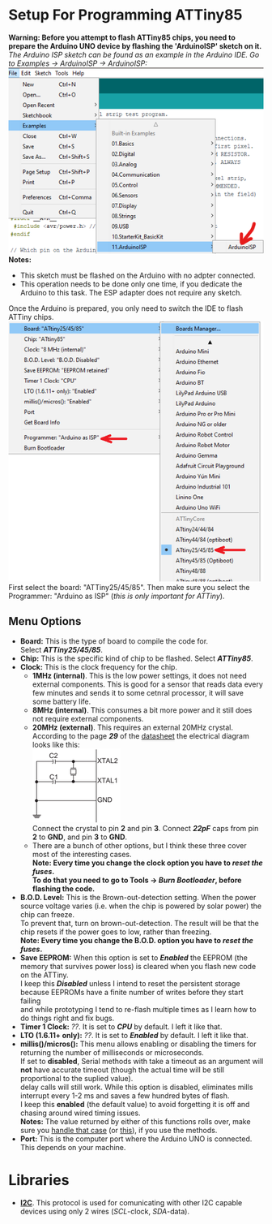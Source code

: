# Setup For Programming ATTiny85
**Warning: Before you attempt to flash ATTiny85 chips, you need to prepare the Arduino UNO device by flashing the 'ArduinoISP' sketch on it.**  
*The Arduino ISP sketch can be found as an example in the Arduino IDE. Go to Examples -> ArduinoISP -> ArduinoISP:*  
![](https://github.com/RazMake/ArduinoUNOMultiProgrammer/blob/master/Screenshots/ArduinoISPSketch.png)  
**Notes:**
- This sketch must be flashed on the Arduino with no adpter connected.
- This operation needs to be done only one time, if you dedicate the Arduino to this task. The ESP adapter does not require any sketch.  

Once the Arduino is prepared, you only need to switch the IDE to flash ATTiny chips.  
![](https://github.com/RazMake/ArduinoUNOMultiProgrammer/blob/master/Screenshots/SelectATTinyBoard.png)  
First select the board: "ATTiny25/45/85". 
Then make sure you select the Programmer: "Arduino as ISP" (*this is only important for ATTiny*).  

## Menu Options
- **Board:** This is the type of board to compile the code for.  
  Select ***ATTiny25/45/85***.
- **Chip:** This is the specific kind of chip to be flashed.
  Select ***ATTiny85***.
- **Clock:** This is the clock frequency for the chip.
	- **1MHz (internal)**. This is the low power settings, it does not need external components.
	  This is good for a sensor that reads data every few minutes and sends it to some cetnral processor, it will save some battery life.
	- **8MHz (internal)**. This consumes a bit more power and it still does not require external components.
	- **20MHz (external)**. This requires an external 20MHz crystal. According to the page ***29*** of the [datasheet](https://ww1.microchip.com/downloads/en/DeviceDoc/Atmel-2586-AVR-8-bit-Microcontroller-ATtiny25-ATtiny45-ATtiny85_Datasheet.pdf)
	the electrical diagram looks like this:  
	![](https://github.com/RazMake/ArduinoUNOMultiProgrammer/blob/master/Screenshots/ATTiny85_ExternalCrystal.png)  
	 Connect the crystal to pin **2** and pin **3**. Connect ***22pF*** caps from pin **2** to **GND**, and pin **3** to **GND**.  
	- There are a bunch of other options, but I think these three cover most of the interesting cases.  
	 **Note: Every time you change the clock option you have to *reset the fuses*.  
	 To do that you need to go to Tools -> *Burn Bootloader*, before flashing the code.**
- **B.O.D. Level:** This is the Brown-out-detection setting. When the power source voltage varies (i.e. when the chip is powered by solar power) the chip can freeze.  
  To prevent that, turn on brown-out-detection. The result will be that the chip resets if the power goes to low, rather than freezing.  
  **Note: Every time you change the B.O.D. option you have to *reset the fuses*.**  
- **Save EEPROM:** When this option is set to ***Enabled*** the EEPROM (the memory that survives power loss) is cleared when you flash new code on the ATTiny.  
  I keep this ***Disabled*** unless I intend to reset the persistent storage because EEPROMs have a finite number of writes before they start failing  
  and while prototyping I tend to re-flash multiple times as I learn how to do things right and fix bugs.
- **Timer 1 Clock:** *??*. It is set to ***CPU*** by default. I left it like that.
- **LTO (1.6.11+ only):** *??*. It is set to ***Enabled*** by default. I left it like that.
- **millis()/micros():** This menu allows enabling or disabling the timers for returning the number of milliseconds or microseconds.  
  If set to **disabled**, Serial methods with take a timeout as an argument will **not** have accurate timeout (though the actual time will be still proportional to the suplied value).  
  delay calls will still work. While this option is disabled, eliminates mills interrupt every 1-2 ms and saves a few hundred bytes of flash.  
  I keep this **enabled** (the default value) to avoid forgetting it is off and chasing around wired timing issues.  
  **Notes:** The value returned by either of this functions rolls over, make sure you [handle that case](https://www.baldengineer.com/arduino-how-do-you-reset-millis.html) (or [this](https://arduino.stackexchange.com/questions/22212/using-millis-and-micros-inside-an-interrupt-routine)),
  if you use the methods.
- **Port:** This is the computer port where the Arduino UNO is connected. This depends on your machine.

# Libraries
- [**I2C**](https://github.com/RazMake/ArduinoUNOMultiProgrammer/blob/master/Software/ATTiny/I2C.md).
  This protocol is used for comunicating with other I2C capable devices using only 2 wires (*SCL*-clock, *SDA*-data).



